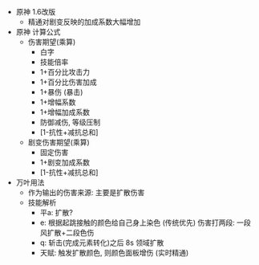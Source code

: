 - 原神 1.6改版
	- 精通对剧变反映的加成系数大幅增加
- 原神 计算公式
	- 伤害期望(乘算)
		- 白字
		- 技能倍率
		- 1+百分比攻击力
		- 1+百分比伤害加成
		- 1+暴伤 (暴击)
		- 1+增幅系数
		- 1+增幅加成系数
		- 防御减伤, 等级压制
		- [1-抗性+减抗总和]
	- 剧变伤害期望(乘算)
		- 固定伤害
		- 1+剧变加成系数
		- [1-抗性+减抗总和]
- 万叶用法
	- 作为输出的伤害来源: 主要是扩散伤害
	- 技能解析
		- 平a: 扩散?
		- e: 根据起跳接触的颜色给自己身上染色 (传统优先)
		  伤害打两段: 一段风扩散+二段色伤
		- q: 斩击(完成元素转化)之后 8s 领域扩散
		- 天赋: 触发扩散颜色, 则颜色面板增伤 (实时精通)